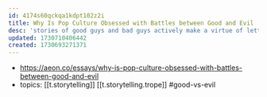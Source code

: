 ```yaml
---
id: 4174s60qckqa1kdpt102z2i
title: Why Is Pop Culture Obsessed with Battles between Good and Evil
desc: 'stories of good guys and bad guys actively make a virtue of letting the home team in a conflict get away with any expedient atrocity.'
updated: 1730710406442
created: 1730693271371
---
```


- https://aeon.co/essays/why-is-pop-culture-obsessed-with-battles-between-good-and-evil
- topics: [[t.storytelling]] [[t.storytelling.trope]] #good-vs-evil
